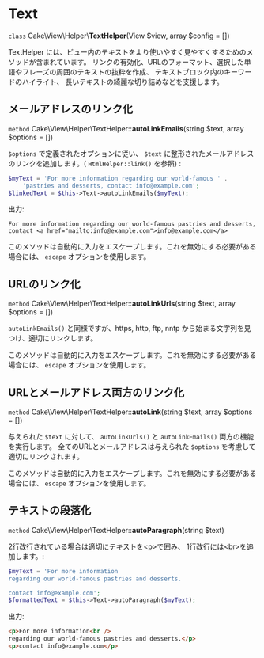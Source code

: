 # Text

`class` Cake\\View\\Helper\\**TextHelper**(View $view, array $config = [])

TextHelper には、ビュー内のテキストをより使いやすく見やすくするためのメソッドが含まれています。
リンクの有効化、URLのフォーマット、選択した単語やフレーズの周囲のテキストの抜粋を作成、
テキストブロック内のキーワードのハイライト、 長いテキストの綺麗な切り詰めなどを支援します。

## メールアドレスのリンク化

`method` Cake\\View\\Helper\\TextHelper::**autoLinkEmails**(string $text, array $options = [])

`$options` で定義されたオプションに従い、 `$text` に整形されたメールアドレスのリンクを追加します。(
`HtmlHelper::link()` を参照) :

``` php
$myText = 'For more information regarding our world-famous ' .
    'pastries and desserts, contact info@example.com';
$linkedText = $this->Text->autoLinkEmails($myText);
```

出力:

``` text
For more information regarding our world-famous pastries and desserts,
contact <a href="mailto:info@example.com">info@example.com</a>
```

このメソッドは自動的に入力をエスケープします。これを無効にする必要がある場合には、 `escape` オプションを使用します。

## URLのリンク化

`method` Cake\\View\\Helper\\TextHelper::**autoLinkUrls**(string $text, array $options = [])

`autoLinkEmails()` と同様ですが、https, http, ftp, nntp から始まる文字列を見つけ、適切にリンクします。

このメソッドは自動的に入力をエスケープします。これを無効にする必要がある場合には、 `escape` オプションを使用します。

## URLとメールアドレス両方のリンク化

`method` Cake\\View\\Helper\\TextHelper::**autoLink**(string $text, array $options = [])

与えられた `$text` に対して、 `autoLinkUrls()` と `autoLinkEmails()` 両方の機能を実行します。
全てのURLとメールアドレスは与えられた `$options` を考慮して適切にリンクされます。

このメソッドは自動的に入力をエスケープします。これを無効にする必要がある場合には、 `escape` オプションを使用します。

## テキストの段落化

`method` Cake\\View\\Helper\\TextHelper::**autoParagraph**(string $text)

2行改行されている場合は適切にテキストを\<p\>で囲み、
1行改行には\<br\>を追加します。:

``` php
$myText = 'For more information
regarding our world-famous pastries and desserts.

contact info@example.com';
$formattedText = $this->Text->autoParagraph($myText);
```

出力:

``` html
<p>For more information<br />
regarding our world-famous pastries and desserts.</p>
<p>contact info@example.com</p>
```
